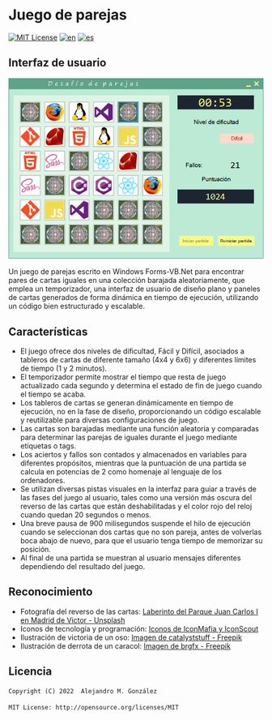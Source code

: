 Juego de parejas
===============
[![MIT License](https://img.shields.io/badge/License-MIT-green.svg)](https://choosealicense.com/licenses/mit/)
[![en](https://img.shields.io/badge/lang-en-red.svg)](https://github.com/alejandroMAD/desafio-parejas/blob/master/README.md)
[![es](https://img.shields.io/badge/lang-es-yellow.svg)](https://github.com/alejandroMAD/desafio-parejas/blob/master/README.es.md)

Interfaz de usuario
----------
![Interfaz de usuario](/screenshot.png)

Un juego de parejas escrito en Windows Forms-VB.Net para encontrar pares de cartas iguales en una colección barajada aleatoriamente, que emplea un temporizador, una interfaz de usuario de diseño plano y paneles de cartas generados de forma dinámica en tiempo de ejecución, utilizando un código bien estructurado y escalable.

Características
-------------------
* El juego ofrece dos niveles de dificultad, Fácil y Difícil, asociados a tableros de cartas de diferente tamaño (4x4 y 6x6) y diferentes límites de tiempo (1 y 2 minutos).
* El temporizador permite mostrar el tiempo que resta de juego actualizado cada segundo y determina el estado de fin de juego cuando el tiempo se acaba.
* Los tableros de cartas se generan dinámicamente en tiempo de ejecución, no en la fase de diseño, proporcionando un código escalable y reutilizable para diversas configuraciones de juego.
* Las cartas son barajadas mediante una función aleatoria y comparadas para determinar las parejas de iguales durante el juego mediante etiquetas o tags.
* Los aciertos y fallos son contados y almacenados en variables para diferentes propósitos, mientras que la puntuación de una partida se calcula en potencias de 2 como homenaje al lenguaje de los ordenadores.
* Se utilizan diversas pistas visuales en la interfaz para guiar a través de las fases del juego al usuario, tales como una versión más oscura del reverso de las cartas que están deshabilitadas y el color rojo del reloj cuando quedan 20 segundos o menos.
* Una breve pausa de 900 milisegundos suspende el hilo de ejecución cuando se seleccionan dos cartas que no son pareja, antes de volverlas boca abajo de nuevo, para que el usuario tenga tiempo de memorizar su posición.
* Al final de una partida se muestran al usuario mensajes diferentes dependiendo del resultado del juego.

Reconocimiento
-------------------

* Fotografía del reverso de las cartas: [Laberinto del Parque Juan Carlos I en Madrid de Victor - Unsplash](https://unsplash.com/es/fotos/_qXjdWm8YEo)
* Iconos de tecnología y programación: [Iconos de IconMafia y IconScout](https://iconscout.com/contributors/icon-mafia) 
* Ilustración de victoria de un oso: [Imagen de catalyststuff - Freepik](https://www.freepik.es/vector-gratis/lindo-oso-corriendo-maraton-dibujos-animados-vector-icono-ilustracion-concepto-icono-deporte-animal-plano-aislado_32432390.htm)
* Ilustración de derrota de un caracol: [Imagen de brgfx - Freepik](https://www.freepik.es/vector-gratis/reloj-plantilla-caracol_3840486.htm)

Licencia
--------
    Copyright (C) 2022  Alejandro M. González
    
    MIT License: http://opensource.org/licenses/MIT
